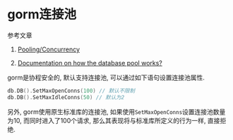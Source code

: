 # gorm连接池

参考文章

1. [Pooling/Concurrency](https://github.com/jinzhu/gorm/issues/246)

2. [Documentation on how the database pool works?](https://github.com/jinzhu/gorm/issues/1334)

gorm是协程安全的, 默认支持连接池, 可以通过如下语句设置连接池属性.

```go
db.DB().SetMaxOpenConns(100) // 默认不限制
db.DB().SetMaxIdleConns(50) // 默认为2
```

另外, gorm使用原生标准库的连接池, 如果使用`SetMaxOpenConns`设置连接池数量为10, 而同时进入了100个请求, 那么其表现将与标准库所定义的行为一样, 直接拒绝.
